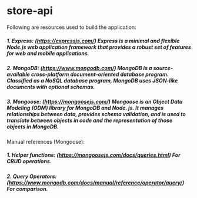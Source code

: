 # store-api

Following are resources used to build the application:

##### 1. Express: (https://expressjs.com/) Express is a minimal and flexible Node.js web application framework that provides a robust set of features for web and mobile applications.
##### 2. MongoDB: (https://www.mongodb.com/) MongoDB is a source-available cross-platform document-oriented database program. Classified as a NoSQL database program, MongoDB uses JSON-like documents with optional schemas.
##### 3. Mongoose: (https://mongoosejs.com/) Mongoose is an Object Data Modeling (ODM) library for MongoDB and Node. js. It manages relationships between data, provides schema validation, and is used to translate between objects in code and the representation of those objects in MongoDB.

Manual references (Mongoose):

##### 1. Helper functions: (https://mongoosejs.com/docs/queries.html) For CRUD operations.
##### 2. Query Operators: (https://www.mongodb.com/docs/manual/reference/operator/query/) For comparison.

